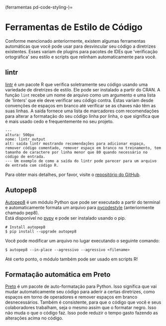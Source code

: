 (ferramentas pd-code-styling-)=
# Ferramentas de Estilo de Código

Conforme mencionado anteriormente, existem algumas ferramentas automáticas que você pode usar para desvincular seu código a diretrizes existentes. Esses variam de plugins para pacotes de IDEs que 'verificação ortográfica' seu estilo e scripts que relinham automaticamente para você.

## lintr

[lintr](https://cran.r-project.org/web/packages/lintr/lintr.pdf) é um pacote R que verifica soletramente seu código usando uma variedade de diretrizes de estilo.  Ele pode ser instalado a partir do CRAN. A função `lint` recebe um nome de arquivo como um argumento e uma lista de 'linters' que ele deve verificar seu código contra. Estas variam desde convenções de espaços em branco até verificar se as chaves não têm as suas linhas. A saída fornece uma lista de marcadores com recomendações para alterar a formatação do seu código linha por linha, o que significa que é mais usado cedo e frequentemente no seu projeto.

```{figure} ../../figures/lintr-output.png
---
altura: 500px
nome: lintr_output
alt: saída lintr mostrando recomendações para adicionar espaço, remover código comentado, remover espaço em branco no treinamento, tem tamanho de caractere por linha menor que 80 quando necessário no código de entrada.
--- Um exemplo de como a saída do lintr pode parecer para um arquivo de entrada com código R.
```

Para obter mais detalhes, por favor, visite o [repositório do GitHub](https://github.com/jimhester/lintr).

## Autopep8

[Autopep8](https://pypi.org/project/autopep8/) é um módulo Python que pode ser executado a partir do terminal e automaticamente formata um arquivo para [pycodestyle](https://github.com/PyCQA/pycodestyle) (anteriormente chamado pep8).  
Está disponível no [pypy](https://pypi.org) e pode ser instalado usando o pip.

```
# Install autopep8
$ pip install --upgrade autopep8
```

Você pode modificar um arquivo no lugar executando o seguinte comando:

```
$ autopep8 --in-place --agressivo --agressivo <filename>
```

Até certo ponto, o módulo também pode ser usado em scripts R!

## Formatação automática em Preto

[Preto](https://black.readthedocs.io/en/stable/) é um pacote de auto-formatação para Python. Isso significa que vai mudar automaticamente seu código para aderir a certas diretrizes, como espaços em torno de operadores e remover espaços em branco desnecessários. Também é consistente, para que o código que você e seus colaboradores trabalham, seja o mesmo assim que o formatar negro. Isso não muda o que o código faz. Isso pode reduzir o tempo gasto fazendo as alterações acima no código.
